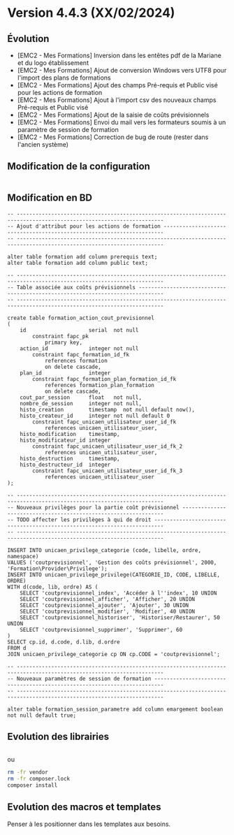 Version 4.4.3 (XX/02/2024)
====

Évolution
---
- [EMC2 - Mes Formations] Inversion dans les entêtes pdf de la Mariane et du logo établissement
- [EMC2 - Mes Formations] Ajout de conversion Windows vers UTF8 pour l'import des plans de formations
- [EMC2 - Mes Formations] Ajout des champs Pré-requis et Public visé pour les actions de formation
- [EMC2 - Mes Formations] Ajout à l'import csv des nouveaux champs Pré-requis et Public visé
- [EMC2 - Mes Formations] Ajout de la saisie de coûts prévisionnels
- [EMC2 - Mes Formations] Envoi du mail vers les formateurs soumis à un paramètre de session de formation
- [EMC2 - Mes Formations] Correction de bug de route (rester dans l'ancien système)

Modification de la configuration
---

```bash
```

Modification en BD
---

```postgresql
-- ---------------------------------------------------------------------------------------------------------------------
-- Ajout d'attribut pour les actions de formation ----------------------------------------------------------------------
-- ---------------------------------------------------------------------------------------------------------------------

alter table formation add column prerequis text;
alter table formation add column public text;

-- ---------------------------------------------------------------------------------------------------------------------
-- Table associée aux coûts prévisionnels ------------------------------------------------------------------------------
-- ---------------------------------------------------------------------------------------------------------------------

create table formation_action_cout_previsionnel
(
    id                    serial  not null
        constraint fapc_pk
            primary key,
    action_id             integer not null
        constraint fapc_formation_id_fk
            references formation
            on delete cascade,
    plan_id               integer
        constraint fapc_formation_plan_formation_id_fk
            references formation_plan_formation
            on delete cascade,
    cout_par_session      float   not null,
    nombre_de_session     integer not null,
    histo_creation        timestamp  not null default now(),
    histo_createur_id     integer not null default 0
        constraint fapc_unicaen_utilisateur_user_id_fk
            references unicaen_utilisateur_user,
    histo_modification    timestamp,
    histo_modificateur_id integer
        constraint fapc_unicaen_utilisateur_user_id_fk_2
            references unicaen_utilisateur_user,
    histo_destruction     timestamp,
    histo_destructeur_id  integer
        constraint fapc_unicaen_utilisateur_user_id_fk_3
            references unicaen_utilisateur_user
);    

-- ---------------------------------------------------------------------------------------------------------------------
-- Nouveaux privilèges pour la partie coût prévisionnel ----------------------------------------------------------------
-- TODO affecter les privilèges à qui de droit -------------------------------------------------------------------------    
-- ---------------------------------------------------------------------------------------------------------------------

INSERT INTO unicaen_privilege_categorie (code, libelle, ordre, namespace)
VALUES ('coutprevisionnel', 'Gestion des coûts prévisionnel', 2000, 'Formation\Provider\Privilege');
INSERT INTO unicaen_privilege_privilege(CATEGORIE_ID, CODE, LIBELLE, ORDRE)
WITH d(code, lib, ordre) AS (
    SELECT 'coutprevisionnel_index', 'Accéder à l''index', 10 UNION
    SELECT 'coutprevisionnel_afficher', 'Afficher', 20 UNION
    SELECT 'coutprevisionnel_ajouter', 'Ajouter', 30 UNION
    SELECT 'coutprevisionnel_modifier', 'Modifier', 40 UNION
    SELECT 'coutprevisionnel_historiser', 'Historiser/Restaurer', 50 UNION
    SELECT 'coutprevisionnel_supprimer', 'Supprimer', 60
)
SELECT cp.id, d.code, d.lib, d.ordre
FROM d
JOIN unicaen_privilege_categorie cp ON cp.CODE = 'coutprevisionnel';

-- ---------------------------------------------------------------------------------------------------------------------
-- Nouveaux paramètres de session de formation -------------------------------------------------------------------------
-- ---------------------------------------------------------------------------------------------------------------------

alter table formation_session_parametre add column emargement boolean not null default true;

```

Evolution des librairies
---

```bash
```

ou

```bash
rm -fr vendor
rm -fr composer.lock
composer install
```

Evolution des macros et templates
---

Penser à les positionner dans les templates aux besoins. 